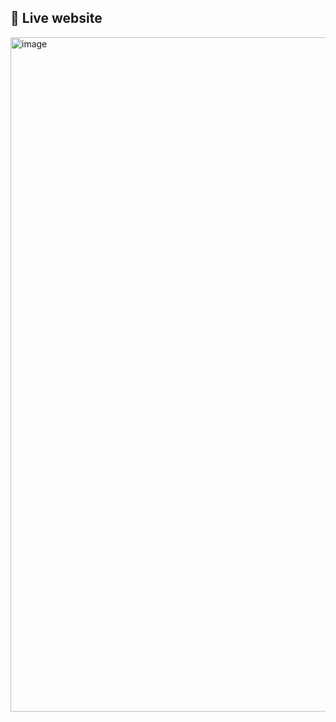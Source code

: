 ## 💫 Live website

[<img width="1079" alt="image" src="https://user-images.githubusercontent.com/66011598/205261735-5786288d-66a0-4ba8-8870-6b777cc95a35.png">](https://coffee-flo-project.netlify.app)
